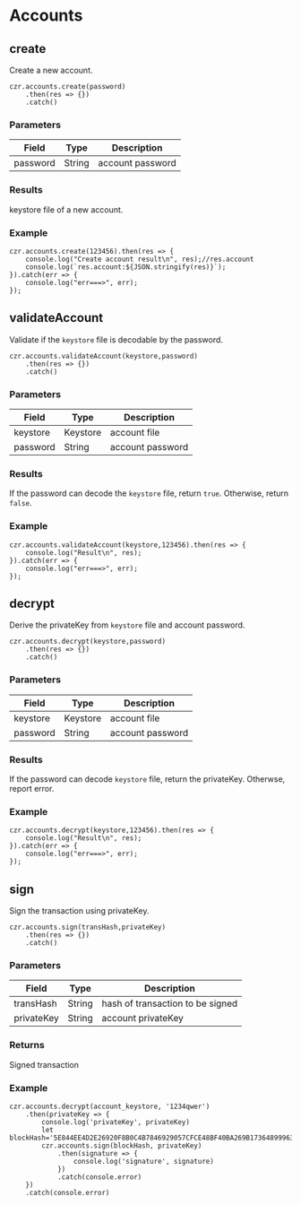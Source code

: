 # Accounts

## create

Create a new account.

```
czr.accounts.create(password)
    .then(res => {})
    .catch()
```

### Parameters

| Field    | Type   | Description       |
| -------- | ------ | ---------- |
| password | String | account password |

### Results

keystore file of a new account.

### Example

```
czr.accounts.create(123456).then(res => {
    console.log("Create account result\n", res);//res.account
    console.log(`res.account:${JSON.stringify(res)}`);
}).catch(err => {
    console.log("err===>", err);
});
```

## validateAccount

Validate if the `keystore` file is decodable by the password.

```
czr.accounts.validateAccount(keystore,password)
    .then(res => {})
    .catch()
```

### Parameters

| Field    | Type     | Description      |
| -------- | -------- | ---------- |
| keystore | Keystore | account file   |
| password | String   | account password |

### Results

If the password can decode the `keystore` file, return `true`. Otherwise, return `false`.

### Example

```
czr.accounts.validateAccount(keystore,123456).then(res => {
    console.log("Result\n", res);
}).catch(err => {
    console.log("err===>", err);
});
```

## decrypt

Derive the privateKey from `keystore` file and account password.

```
czr.accounts.decrypt(keystore,password)
    .then(res => {})
    .catch()
```

### Parameters

| Field    | Type     | Description       |
| -------- | -------- | ---------- |
| keystore | Keystore | account file   |
| password | String   | account password |

### Results

If the password can decode `keystore` file, return the privateKey. Otherwse, report error.

### Example

```
czr.accounts.decrypt(keystore,123456).then(res => {
    console.log("Result\n", res);
}).catch(err => {
    console.log("err===>", err);
});
```

## sign

Sign the transaction using privateKey.

```
czr.accounts.sign(transHash,privateKey)
    .then(res => {})
    .catch()
```

### Parameters

| Field       | Type   | Description              |
| ---------- | ------ | ----------------- |
| transHash  | String | hash of transaction to be signed |
| privateKey | String | account privateKey       |

### Returns

Signed transaction

### Example

```
czr.accounts.decrypt(account_keystore, '1234qwer')
    .then(privateKey => {
        console.log('privateKey', privateKey)
        let blockHash='5E844EE4D2E26920F8B0C4B7846929057CFCE48BF40BA269B173648999630053';
        czr.accounts.sign(blockHash, privateKey)
            .then(signature => {
                console.log('signature', signature)
            })
            .catch(console.error)
    })
    .catch(console.error)
```

